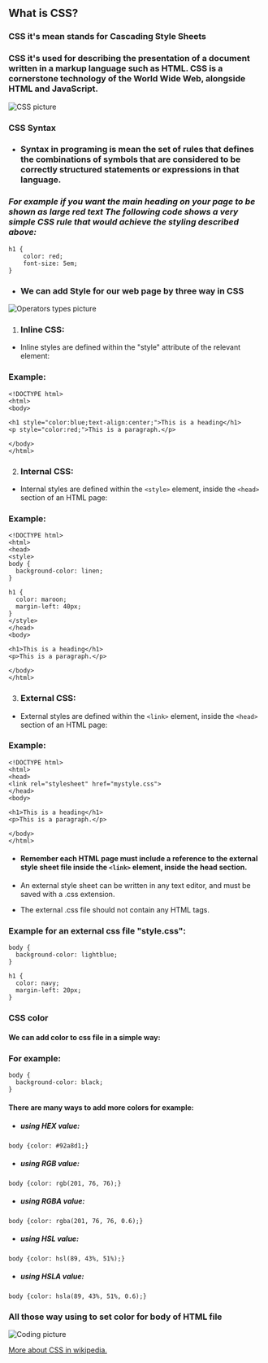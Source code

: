 ## What is CSS?

### CSS it's mean stands for Cascading Style Sheets

### CSS it's used for describing the presentation of a document written in a markup language such as HTML. CSS is a cornerstone technology of the World Wide Web, alongside HTML and JavaScript.

![CSS picture](https://www.ekramy.net/sites/default/files/2021-01/css-illustration.png)

### CSS Syntax

- ### Syntax in programing is mean the set of rules that defines the combinations of symbols that are considered to be correctly structured statements or expressions in that language. 

### *For example if you want the main heading on your page to be shown as large red text The following code shows a very simple CSS rule that would achieve the styling described above:*

````
h1 {
    color: red;
    font-size: 5em;
}
````

- ### We can add Style for our web page by three way in CSS 

![Operators types picture](https://drbnee.com/image/catalog/767/1606694683_7242_767.jpg)

1. ### Inline CSS:

- Inline styles are defined within the "style" attribute of the relevant element:

### Example:
````
<!DOCTYPE html>
<html>
<body>

<h1 style="color:blue;text-align:center;">This is a heading</h1>
<p style="color:red;">This is a paragraph.</p>

</body>
</html>
````

2. ### Internal CSS:

- Internal styles are defined within the `<style>` element, inside the `<head>` section of an HTML page:

### Example:

````
<!DOCTYPE html>
<html>
<head>
<style>
body {
  background-color: linen;
}

h1 {
  color: maroon;
  margin-left: 40px;
}
</style>
</head>
<body>

<h1>This is a heading</h1>
<p>This is a paragraph.</p>

</body>
</html>
````


3. ### External CSS:

- External styles are defined within the `<link>` element, inside the `<head>` section of an HTML page:

### Example:

````
<!DOCTYPE html>
<html>
<head>
<link rel="stylesheet" href="mystyle.css">
</head>
<body>

<h1>This is a heading</h1>
<p>This is a paragraph.</p>

</body>
</html>
````
- #### Remember each HTML page must include a reference to the external style sheet file inside the `<link>` element, inside the head section.

- An external style sheet can be written in any text editor, and must be saved with a .css extension.

- The external .css file should not contain any HTML tags.

### Example for an external css file "style.css":

````
body {
  background-color: lightblue;
}

h1 {
  color: navy;
  margin-left: 20px;
}
````

### CSS color

#### We can add color to css file in a simple way:

### For example:

````
body {
  background-color: black;
}
````

#### There are many ways to add more colors for example:

- ##### using HEX value:

````
body {color: #92a8d1;}
````

- ##### using RGB value:

````
body {color: rgb(201, 76, 76);}
````

- ##### using RGBA value:

````
body {color: rgba(201, 76, 76, 0.6);}
````

- ##### using HSL value:

````
body {color: hsl(89, 43%, 51%);}
````

- ##### using HSLA value:

````
body {color: hsla(89, 43%, 51%, 0.6);}
````

### All those way using to set color for body of HTML file

![Coding picture](https://speckyboy.com/wp-content/uploads/2021/06/pagination-thumb-750x500.jpg)

[More about CSS in wikipedia.](https://en.wikipedia.org/wiki/CSS)